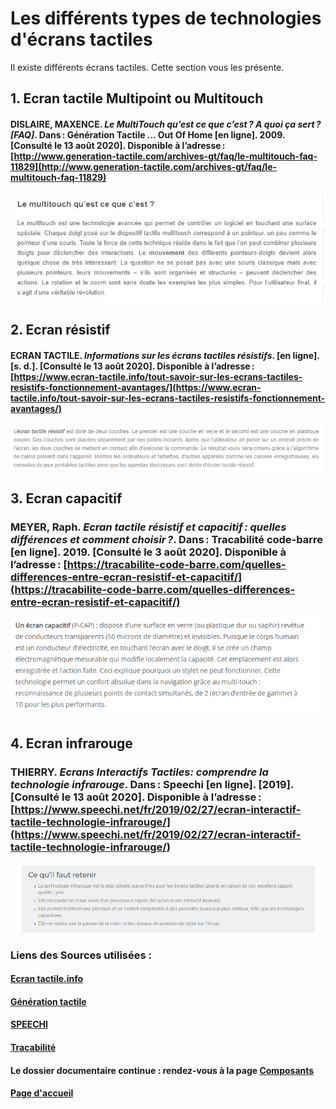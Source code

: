# Les différents types de technologies d'écrans tactiles

Il existe différents écrans tactiles. Cette section vous les présente.

## 1. Ecran tactile Multipoint ou Multitouch

#### DISLAIRE, MAXENCE. *Le MultiTouch qu’est ce que c’est ? A quoi ça sert ? [FAQ]*. Dans : Génération Tactile ... Out Of Home [en ligne]. 2009. [Consulté le 13 août 2020]. Disponible à l’adresse : [http://www.generation-tactile.com/archives-gt/faq/le-multitouch-faq-11829](http://www.generation-tactile.com/archives-gt/faq/le-multitouch-faq-11829)
![multitouch](imagesecrans/types/multitouchgenerationtactile.PNG)

## 2.  Ecran résistif
                               
#### ECRAN TACTILE. *Informations sur les écrans tactiles résistifs*. [en ligne]. [s. d.]. [Consulté le 13 août 2020]. Disponible à l’adresse : [https://www.ecran-tactile.info/tout-savoir-sur-les-ecrans-tactiles-resistifs-fonctionnement-avantages/](https://www.ecran-tactile.info/tout-savoir-sur-les-ecrans-tactiles-resistifs-fonctionnement-avantages/)
![resistif](imagesecrans/types/ecranresistiftactileinfo.PNG)

## 3. Ecran capacitif

### MEYER, Raph. *Ecran tactile résistif et capacitif : quelles différences et comment choisir ?*. Dans : Tracabilité code-barre [en ligne]. 2019. [Consulté le 3 août 2020]. Disponible à l’adresse : [https://tracabilite-code-barre.com/quelles-differences-entre-ecran-resistif-et-capacitif/](https://tracabilite-code-barre.com/quelles-differences-entre-ecran-resistif-et-capacitif/)                                
![touchscreen](imagesecrans/types/a.PNG)

## 4. Ecran infrarouge

### THIERRY. *Ecrans Interactifs Tactiles: comprendre la technologie infrarouge*. Dans : Speechi [en ligne]. [2019]. [Consulté le 13 août 2020]. Disponible à l’adresse : [https://www.speechi.net/fr/2019/02/27/ecran-interactif-tactile-technologie-infrarouge/](https://www.speechi.net/fr/2019/02/27/ecran-interactif-tactile-technologie-infrarouge/)
![infrarouge](imagesecrans/types/infrarougespeechi.PNG)

### Liens des Sources utilisées :

#### [Ecran tactile.info](https://www.ecran-tactile.info/tout-savoir-sur-les-ecrans-tactiles-resistifs-fonctionnement-avantages/)

#### [Génération tactile](http://www.generation-tactile.com/archives-gt/faq/le-multitouch-faq-11829)

#### [SPEECHI](https://www.speechi.net/fr/2019/02/27/ecran-interactif-tactile-technologie-infrarouge/)

#### [Tracabilité](https://tracabilite-code-barre.com/quelles-differences-entre-ecran-resistif-et-capacitif/)

#### Le dossier documentaire continue : rendez-vous à la page [Composants](Composants.md)

#### [Page d'accueil](Pagedaccueil)
